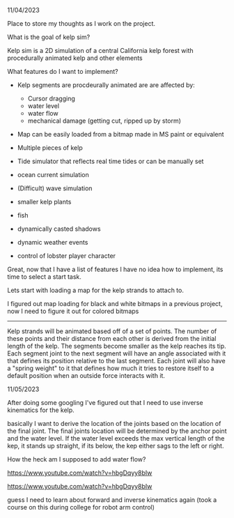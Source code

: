 11/04/2023

Place to store my thoughts as I work on the project. 

What is the goal of kelp sim?

Kelp sim is a 2D simulation of a central California kelp forest with procedurally animated kelp and other elements

What features do I want to implement? 

- Kelp segments are procdeurally animated are are affected by:
    - Cursor dragging
    - water level
    - water flow
    - mechanical damage (getting cut, ripped up by storm)

- Map can be easily loaded from a bitmap made in MS paint or equivalent
- Multiple pieces of kelp
- Tide simulator that reflects real time tides or can be manually set
- ocean current simulation
- (Difficult) wave simulation
- smaller kelp plants
- fish
- dynamically casted shadows
- dynamic weather events

- control of lobster player character

Great, now that I have a list of features I have no idea how to implement, its time to select a start task. 

Lets start with loading a map for the kelp strands to attach to. 

I figured out map loading for black and white bitmaps in a previous project, now I need to figure it out for colored bitmaps

---
Kelp strands will be animated based off of a set of points. The number of these points and their distance from each other is derived from the initial length of the kelp. The segments become smaller as the kelp reaches its tip. Each segment joint to the next segment will have an angle associated with it that defines its position relative to the last segment. Each joint will also have a "spring weight" to it that defines how much it tries to restore itself to a default position when an outside force interacts with it.

11/05/2023

After doing some googling I've figured out that I need to use inverse kinematics for the kelp.

basically I want to derive the location of the joints based on the location of the final joint. The final joints location will be determined by the anchor point and the water level. If the water level exceeds the max vertical length of the kep, it stands up straight, if its below, the kep either sags to the left or right. 

How the heck am I supposed to add water flow? 


https://www.youtube.com/watch?v=hbgDqyy8bIw

https://www.youtube.com/watch?v=hbgDqyy8bIw

guess I need to learn about forward and inverse kinematics again (took a course on this during college for robot arm control)